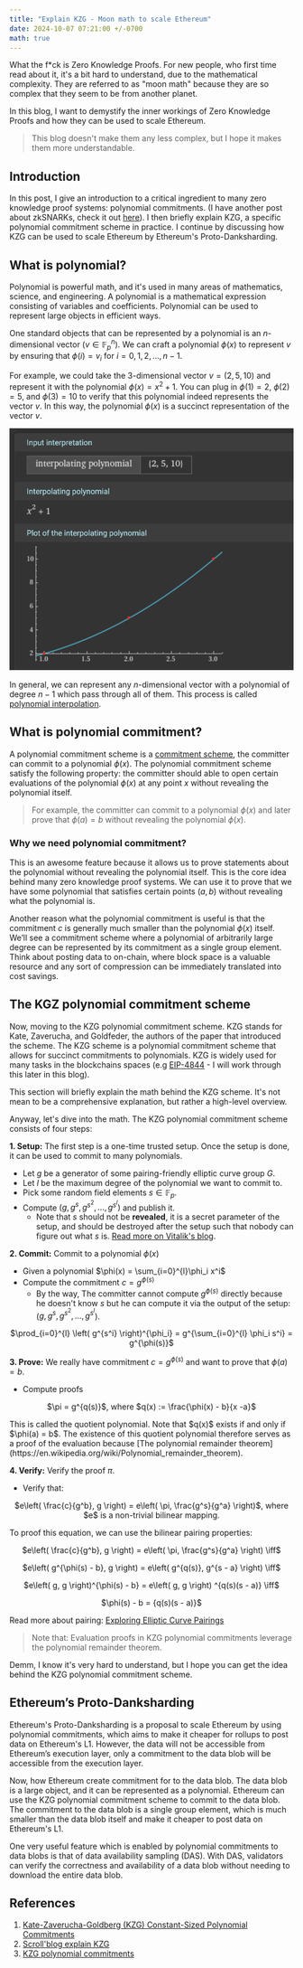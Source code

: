```yaml
---
title: "Explain KZG - Moon math to scale Ethereum"
date: 2024-10-07 07:21:00 +/-0700
math: true
---
```


What the f*ck is Zero Knowledge Proofs. For new people, who first time read about it, it's a bit hard to understand, due to the mathematical complexity. They are referred to as "moon math" because they are so complex that they seem to be from another planet.

In this blog, I want to demystify the inner workings of Zero Knowledge Proofs and how they can be used to scale Ethereum.

> This blog doesn't make them any less complex, but I hope it makes them more understandable.

## Introduction
In this post, I give an introduction to a critical ingredient to many zero knowledge proof systems: polynomial commitments. (I have another post about zkSNARKs, check it out [here](/posts/zk-SNARKs/)). I then briefly explain KZG, a specific polynomial commitment scheme in practice. I continue by discussing how KZG can be used to scale Ethereum by Ethereum's Proto-Danksharding.

## What is polynomial?
Polynomial is powerful math, and it's used in many areas of mathematics, science, and engineering. A polynomial is a mathematical expression consisting of variables and coefficients. Polynomial can be used to represent large objects in efficient ways.

One standard objects that can be represented by a polynomial is an $n$-dimensional vector ($v\in \mathbb {F}_p^n$). We can craft a polynomial $\phi(x)$ to represent $v$ by ensuring that $\phi(i) = v_i$ for $i = 0, 1, 2, \dots, n-1$.

For example, we could take the 3-dimensional vector $v = (2, 5, 10)$ and represent it with the polynomial $\phi(x) = x^2 + 1$. You can plug in $\phi(1) = 2$, $\phi(2) = 5$, and $\phi(3) = 10$ to verify that this polynomial indeed represents the vector $v$. In this way, the polynomial $\phi(x)$ is a succinct representation of the vector $v$.

![Polynomial representation](/images/polynomial-represent.png)

In general, we can represent any $n$-dimensional vector with a polynomial of degree $n-1$ which pass through all of them. This process is called [polynomial interpolation](https://en.wikipedia.org/wiki/Polynomial_interpolation). 

## What is polynomial commitment?
A polynomial commitment scheme is a [commitment scheme](https://en.wikipedia.org/wiki/Commitment_scheme), the committer can commit to a polynomial $\phi(x)$. The polynomial commitment scheme satisfy the following property: the committer should able to open certain evaluations of the polynomial $\phi(x)$ at any point $x$ without revealing the polynomial itself.

> For example, the committer can commit to a polynomial $\phi(x)$ and later prove that $\phi(a) = b$ without revealing the polynomial $\phi(x)$.

### Why we need polynomial commitment?
This is an awesome feature because it allows us to prove statements about the polynomial without revealing the polynomial itself. This is the core idea behind many zero knowledge proof systems. We can use it to prove that we have some polynomial that satisfies certain points ($a,b$) without revealing what the polynomial is.

Another reason what the polynomial commitment is useful is that the commitment $c$ is generally much smaller than the polynomial $\phi(x)$ itself. We’ll see a commitment scheme where a polynomial of arbitrarily large degree can be represented by its commitment as a single group element. Think about posting data to on-chain, where block space is a valuable resource and any sort of compression can be immediately translated into cost savings.

## The KGZ polynomial commitment scheme
Now, moving to the KZG polynomial commitment scheme. KZG stands for Kate, Zaverucha, and Goldfeder, the authors of the paper that introduced the scheme. The KZG scheme is a polynomial commitment scheme that allows for succinct commitments to polynomials. KZG is widely used for many tasks in the blockchains spaces (e.g [EIP-4844](https://eips.ethereum.org/EIPS/eip-4844) - I will work through this later in this blog).

This section will briefly explain the math behind the KZG scheme. It's not mean to be a comprehensive explanation, but rather a high-level overview.

Anyway, let's dive into the math. The KZG polynomial commitment scheme consists of four steps:

<b>1. Setup:</b> The first step is a one-time trusted setup. Once the setup is done, it can be used to commit to many polynomials.
- Let $g$ be a generator of some pairing-friendly elliptic curve group $G$.
- Let $l$ be the maximum degree of the polynomial we want to commit to.
- Pick some random field elements $s \in \mathbb{F}_p$.
- Compute $\left( g, g^s, g^{s^2}, \dots, g^{s^l} \right)$ and publish it.
  - Note that $s$ should not be <b>revealed</b>, it is a secret parameter of the setup, and should be destroyed after the setup such that nobody can figure out what $s$ is. [Read more on Vitalik's blog](https://vitalik.eth.limo/general/2022/03/14/trustedsetup.html).

<b>2. Commit:</b> Commit to a polynomial $\phi(x)$
- Given a polynomial $\phi(x) = \sum_{i=0}^{l}\phi_i x^i$
- Compute the commitment $c = g^{\phi(s)}$
  - By the way, The committer cannot compute $g^{\phi(s)}$ directly because he doesn't know $s$ but he can compute it via the output of the setup: ($g, g^s, g^{s^2}, \dots, g^{s^l}$).
<p style="text-align:center;">$\prod_{i=0}^{l} \left( g^{s^i} \right)^{\phi_i} = g^{\sum_{i=0}^{l} \phi_i s^i} = g^{\phi(s)}$</p>

<b>3. Prove:</b> We really have commitment $c = g^{\phi(s)}$ and want to prove that $\phi(a) = b$.
- Compute proofs 
<p style="text-align:center;">$\pi = g^{q(s)}$, where $q(x) := \frac{\phi(x) - b}{x -a}$</p> 
This is called the quotient polynomial. Note that $q(x)$ exists if and only if $\phi(a) = b$. The existence of this quotient polynomial therefore serves as a proof of the evaluation because [The polynomial remainder theorem](https://en.wikipedia.org/wiki/Polynomial_remainder_theorem).

<b>4. Verify:</b> Verify the proof $\pi$.
- Verify that:
<p style="text-align:center;">$e\left( \frac{c}{g^b}, g \right) = e\left( \pi, \frac{g^s}{g^a} \right)$, where $e$ is a non-trivial bilinear mapping.</p>
To proof this equation, we can use the bilinear pairing properties:
<p style="text-align:center;">$e\left( \frac{c}{g^b}, g \right) = e\left( \pi, \frac{g^s}{g^a} \right) \iff$</p>
<p style="text-align:center;">$e\left( g^{\phi(s) - b}, g \right) = e\left( g^{q(s)}, g^{s - a} \right) \iff$</p>
<p style="text-align:center;">$e\left( g, g \right)^{\phi(s) - b} = e\left( g, g \right) ^{q(s)(s - a)} \iff$</p>
<p style="text-align:center;">$\phi(s) - b = {q(s)(s - a)}$ </p>

Read more about pairing: [Exploring Elliptic Curve Pairings](https://vitalik.eth.limo/general/2017/01/14/exploring_ecp.html)

> Note that: Evaluation proofs in KZG polynomial commitments leverage the polynomial remainder theorem.

Demm, I know it's very hard to understand, but I hope you can get the idea behind the KZG polynomial commitment scheme.

## Ethereum’s Proto-Danksharding
Ethereum's Proto-Danksharding is a proposal to scale Ethereum by using polynomial commitments, which aims to make it cheaper for rollups to post data on Ethereum's L1. However, the data will not be accessible from Ethereum’s execution layer, only a commitment to the data blob will be accessible from the execution layer.

Now, how Ethereum create commitment for to the data blob. The data blob is a large object, and it can be represented as a polynomial. Ethereum can use the KZG polynomial commitment scheme to commit to the data blob. The commitment to the data blob is a single group element, which is much smaller than the data blob itself and make it cheaper to post data on Ethereum's L1.

One very useful feature which is enabled by polynomial commitments to data blobs is that of data availability sampling (DAS). With DAS, validators can verify the correctness and availability of a data blob without needing to download the entire data blob.

## References
1. [Kate-Zaverucha-Goldberg (KZG) Constant-Sized Polynomial Commitments](https://alinush.github.io/2020/05/06/kzg-polynomial-commitments.html)
2. [Scroll'blog explain KZG](https://scroll.io/blog/kzg)
3. [KZG polynomial commitments](https://dankradfeist.de/ethereum/2020/06/16/kate-polynomial-commitments.html)
